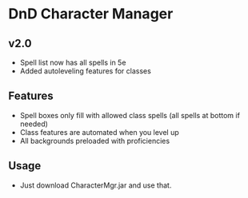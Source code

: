 # DnD Character Manager

## v2.0
* Spell list now has all spells in 5e
* Added autoleveling features for classes

## Features
* Spell boxes only fill with allowed class spells (all spells at bottom if needed)
* Class features are automated when you level up
* All backgrounds preloaded with proficiencies

## Usage
* Just download CharacterMgr.jar and use that.
